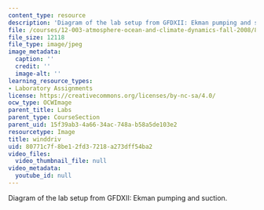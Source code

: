 ```yaml
---
content_type: resource
description: 'Diagram of the lab setup from GFDXII: Ekman pumping and suction.'
file: /courses/12-003-atmosphere-ocean-and-climate-dynamics-fall-2008/80771c7f8be12fd37218a273dff54ba2_winddriv.jpg
file_size: 12118
file_type: image/jpeg
image_metadata:
  caption: ''
  credit: ''
  image-alt: ''
learning_resource_types:
- Laboratory Assignments
license: https://creativecommons.org/licenses/by-nc-sa/4.0/
ocw_type: OCWImage
parent_title: Labs
parent_type: CourseSection
parent_uid: 15f39ab3-4a66-34ac-748a-b58a5de103e2
resourcetype: Image
title: winddriv
uid: 80771c7f-8be1-2fd3-7218-a273dff54ba2
video_files:
  video_thumbnail_file: null
video_metadata:
  youtube_id: null
---
```

Diagram of the lab setup from GFDXII: Ekman pumping and suction.